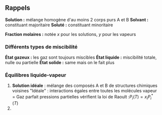 ## Rappels
**Solution :** mélange homogène d'au moins 2 corps purs A et B
**Solvant :** constituant majoritaire
**Soluté :** constituant minoritaire

**Fraction molaires :** notée $x$ pour les solutions, $y$ pour les vapeurs

### Différents  types de miscibilité
**État gazeux :** les gaz sont toujours miscibles
**État liquide :** miscibilité totale, nulle ou partielle
**État solide :** same mais on le fait plus

### Équilibres liquide-vapeur
1. **Solution idéale** : mélange des composés A et B de structures chimiques voisines
		"Idéale" : interactions égales entre toutes les molécules
		vapeur = Gaz parfait
		pressions partielles vérifient la loi de Raoult :$P_{i}(T)=x_{i}P^{*}_{i}(T)$
2. 
